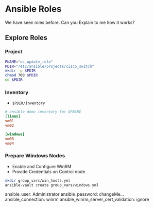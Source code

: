 # Ansible Roles
We have seen roles before.
Can you Explain to me how it works?

## Explore Roles

### Project
```bash
PNAME="os_update_role"
PDIR="/etc/ansible/projects/cisco_switch"
mkdir -p $PDIR
chmod 700 $PDIR
cd $PDIR
```

### Inventory
* <code>$PDIR/inventory</code>
```ini
# ansible demo inventory for $PNAME
[linux]
vm01
vm02

[windows]
vm03
vm04
```

### Prepare Windows Nodes
* Enable and Configure WinRM
* Provide Credentials on Control node
```bash
mkdir group_vars/win_hosts.yml
ansible-vault create group_vars/windows.yml
```
ansible_user: Administrator
ansible_password: changeMe...
ansible_connection: winrm
ansible_winrm_server_cert_validation: ignore
<!--stackedit_data:
eyJoaXN0b3J5IjpbLTc1NDU2NTgyOV19
-->